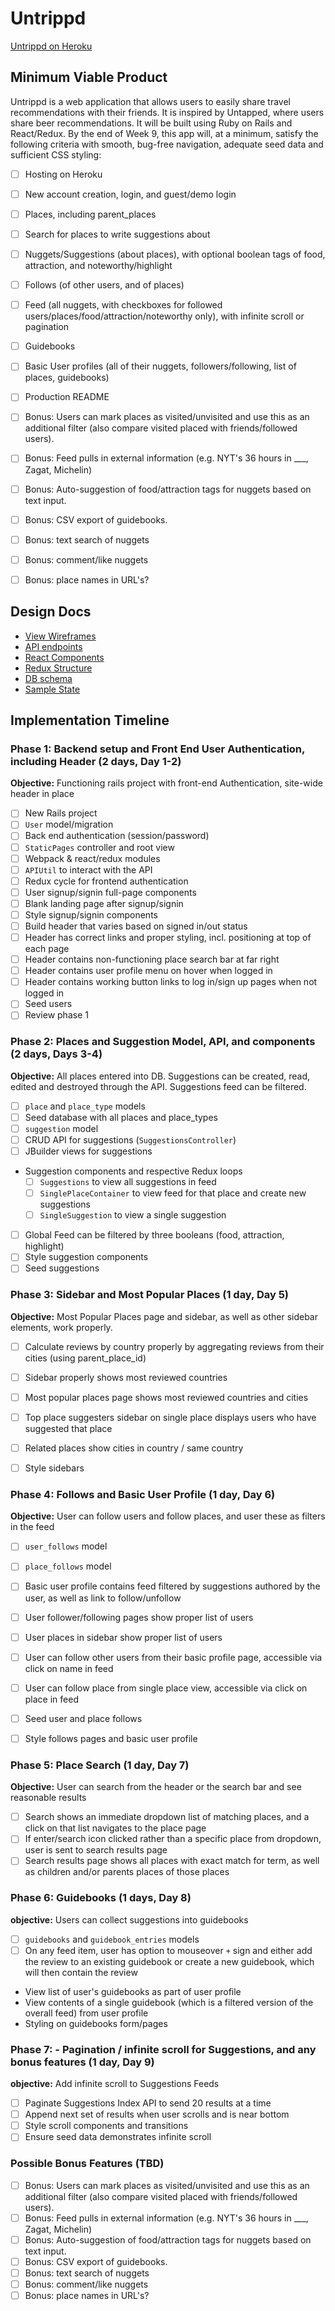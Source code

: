 # Untrippd

[Untrippd on Heroku][heroku]

[heroku]: http://www.untrippd.com

## Minimum Viable Product

Untrippd is a web application that allows users to easily share travel recommendations with their friends. It is inspired by Untapped, where users share beer recommendations. It will be built using Ruby on Rails and React/Redux.  By the end of Week 9, this app will, at a minimum, satisfy the following criteria with smooth, bug-free navigation, adequate seed data and sufficient CSS styling:

- [ ] Hosting on Heroku
- [ ] New account creation, login, and guest/demo login
- [ ] Places, including parent_places
- [ ] Search for places to write suggestions about
- [ ] Nuggets/Suggestions (about places), with optional boolean tags of food, attraction, and noteworthy/highlight
- [ ] Follows (of other users, and of places)
- [ ] Feed (all nuggets, with checkboxes for followed users/places/food/attraction/noteworthy only), with infinite scroll or pagination
- [ ] Guidebooks
- [ ] Basic User profiles (all of their nuggets, followers/following, list of places, guidebooks)
- [ ] Production README
- [ ] Bonus: Users can mark places as visited/unvisited and use this as an additional filter (also compare visited placed with friends/followed users).
- [ ] Bonus: Feed pulls in external information (e.g. NYT's 36 hours in ___, Zagat, Michelin)
- [ ] Bonus: Auto-suggestion of food/attraction tags for nuggets based on text input.
- [ ] Bonus: CSV export of guidebooks.
- [ ] Bonus: text search of nuggets
- [ ] Bonus: comment/like nuggets
- [ ] Bonus: place names in URL's?




## Design Docs
* [View Wireframes][wireframes]
* [API endpoints][api-endpoints]
* [React Components][components]
* [Redux Structure][redux-structure]
* [DB schema][schema]
* [Sample State][sample-state]

[wireframes]: wireframes
[api-endpoints]: api-endpoints.md
[components]: component-hierarchy.md
[redux-structure]: redux-structure.md
[sample-state]: sample-state.md
[schema]: schema.md

## Implementation Timeline

### Phase 1: Backend setup and Front End User Authentication, including Header (2 days, Day 1-2)

**Objective:** Functioning rails project with front-end Authentication, site-wide header in place

- [ ] New Rails project
- [ ] `User` model/migration
- [ ] Back end authentication (session/password)
- [ ] `StaticPages` controller and root view
- [ ] Webpack & react/redux modules
- [ ] `APIUtil` to interact with the API
- [ ] Redux cycle for frontend authentication
- [ ] User signup/signin full-page components
- [ ] Blank landing page after signup/signin
- [ ] Style signup/signin components
- [ ] Build header that varies based on signed in/out status
- [ ] Header has correct links and proper styling, incl. positioning at top of each page
- [ ] Header contains non-functioning place search bar at far right
- [ ] Header contains user profile menu on hover when logged in
- [ ] Header contains working button links to log in/sign up pages when not logged in
- [ ] Seed users
- [ ] Review phase 1

### Phase 2: Places and Suggestion Model, API, and components (2 days, Days 3-4)

**Objective:** All places entered into DB. Suggestions can be created, read, edited and destroyed through the API. Suggestions feed can be filtered.

- [ ] `place` and `place_type` models
- [ ] Seed database with all places and place_types
- [ ] `suggestion` model
- [ ] CRUD API for suggestions (`SuggestionsController`)
- [ ] JBuilder views for suggestions
- Suggestion components and respective Redux loops
  - [ ] `Suggestions` to view all suggestions in feed
  - [ ] `SinglePlaceContainer` to view feed for that place and create new suggestions
  - [ ] `SingleSuggestion` to view a single suggestion
- [ ] Global Feed can be filtered by three booleans (food, attraction, highlight)
- [ ] Style suggestion components
- [ ] Seed suggestions

### Phase 3: Sidebar and Most Popular Places (1 day, Day 5)

**Objective:** Most Popular Places page and sidebar, as well as other sidebar elements, work properly.

- [ ] Calculate reviews by country properly by aggregating reviews from their cities (using parent_place_id)
- [ ] Sidebar properly shows most reviewed countries
- [ ] Most popular places page shows most reviewed countries and cities
- [ ] Top place suggesters sidebar on single place displays users who have suggested that place
- [ ] Related places show cities in country / same country
- [ ] Style sidebars


### Phase 4: Follows and Basic User Profile (1 day, Day 6)

**Objective:** User can follow users and follow places, and user these as filters in the feed

- [ ] `user_follows` model
- [ ] `place_follows` model
- [ ] Basic user profile contains feed filtered by suggestions authored by the user, as well as link to follow/unfollow
- [ ] User follower/following pages show proper list of users
- [ ] User places in sidebar show proper list of users
- [ ] User can follow other users from their basic profile page, accessible via click on name in feed
- [ ] User can follow place from single place view, accessible via click on place in feed
- [ ] Seed user and place follows
- [ ] Style follows pages and basic user profile


### Phase 5: Place Search (1 day, Day 7)

**Objective:** User can search from the header or the search bar and see reasonable results

- [ ] Search shows an immediate dropdown list of matching places, and a click on that list navigates to the place page
- [ ] If enter/search icon clicked rather than a specific place from dropdown, user is sent to search results page
- [ ] Search results page shows all places with exact match for term, as well as children and/or parents places of those places

### Phase 6: Guidebooks (1 days, Day 8)

**objective:** Users can collect suggestions into guidebooks

- [ ] `guidebooks` and `guidebook_entries` models
- [ ] On any feed item, user has option to mouseover `+` sign and either add the review to an existing guidebook or create a new guidebook, which will then contain the review
- View list of user's guidebooks as part of user profile
- View contents of a single guidebook (which is a filtered version of the overall feed) from user profile
- Styling on guidebooks form/pages



### Phase 7: - Pagination / infinite scroll for Suggestions, and any bonus features (1 day, Day 9)

**objective:** Add infinite scroll to Suggestions Feeds

- [ ] Paginate Suggestions Index API to send 20 results at a time
- [ ] Append next set of results when user scrolls and is near bottom
- [ ] Style scroll components and transitions
- [ ] Ensure seed data demonstrates infinite scroll

### Possible Bonus Features (TBD)
- [ ] Bonus: Users can mark places as visited/unvisited and use this as an additional filter (also compare visited placed with friends/followed users).
- [ ] Bonus: Feed pulls in external information (e.g. NYT's 36 hours in ___, Zagat, Michelin)
- [ ] Bonus: Auto-suggestion of food/attraction tags for nuggets based on text input.
- [ ] Bonus: CSV export of guidebooks.
- [ ] Bonus: text search of nuggets
- [ ] Bonus: comment/like nuggets
- [ ] Bonus: place names in URL's?
